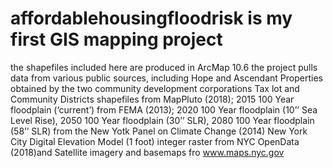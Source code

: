 # affordablehousingfloodrisk is my first GIS mapping project
the shapefiles included here are produced in ArcMap 10.6
the project pulls data from various public sources, including Hope and Ascendant Properties obtained by the two community development corporations
Tax lot and Community Districts shapefiles from MapPluto (2018); 2015 100 Year floodplain (‘current’) from FEMA (2013); 2020 100 Year floodplain (10’’ Sea Level Rise), 2050 100 Year floodplain (30’’ SLR), 2080 100 Year floodplain (58’’ SLR) from the New Yotk Panel on Climate Change (2014)
New York City Digital Elevation Model (1 foot) integer raster from NYC OpenData (2018)and Satellite imagery and basemaps fro www.maps.nyc.gov
